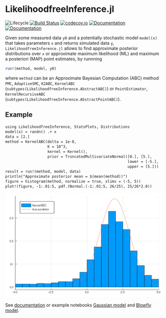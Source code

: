 # LikelihoodfreeInference.jl

![Lifecycle](https://img.shields.io/badge/lifecycle-experimental-orange.svg)<!--
![Lifecycle](https://img.shields.io/badge/lifecycle-maturing-blue.svg)
![Lifecycle](https://img.shields.io/badge/lifecycle-stable-green.svg)
![Lifecycle](https://img.shields.io/badge/lifecycle-retired-orange.svg)
![Lifecycle](https://img.shields.io/badge/lifecycle-archived-red.svg)
![Lifecycle](https://img.shields.io/badge/lifecycle-dormant-blue.svg) -->
[![Build Status](https://travis-ci.com/jbrea/LikelihoodfreeInference.jl.svg?branch=master)](https://travis-ci.com/jbrea/LikelihoodfreeInference.jl)
[![codecov.io](http://codecov.io/github/jbrea/LikelihoodfreeInference.jl/coverage.svg?branch=master)](http://codecov.io/github/jbrea/LikelihoodfreeInference.jl?branch=master)
[![Documentation](https://img.shields.io/badge/docs-stable-blue.svg)](https://jbrea.github.io/LikelihoodfreeInference.jl/stable)
[![Documentation](https://img.shields.io/badge/docs-master-blue.svg)](https://jbrea.github.io/LikelihoodfreeInference.jl/dev)

Given some measured data `y0` and a potentially stochastic model `model(x)`
that takes parameters `x` and returns simulated data `y`,
`LikelihoodfreeInference.jl` allows to find approximate posterior distributions
over `x` or approximate maximum likelihood (ML) and maximum a posteriori (MAP)
point estimates, by runnning
```julia
run!(method, model, y0)
```
where `method` can be an Approximate Bayesian Computation (ABC) method
`PMC`, `AdaptiveSMC`, `K2ABC`, `KernelABC`
(`subtypes(LikelihoodfreeInference.AbstractABC)`) or
`PointEstimator`, `KernelRecursiveABC`
(`subtypes(LikelihoodfreeInference.AbstractPointABC)`).

## Example

```@example
using LikelihoodfreeInference, StatsPlots, Distributions
model(x) = randn() .+ x
data = [2.]
method = KernelABC(delta = 1e-8,
                   K = 10^3,
                   kernel = Kernel(),
                   prior = TruncatedMultivariateNormal([0.], [5.],
                                                       lower = [-5.],
                                                       upper = [5.]))
result = run!(method, model, data)
println("Approximate posterior mean = $(mean(method))")
figure = histogram(method, normalize = true, xlims = (-5, 5))
plot!(figure, -1:.01:5, pdf.(Normal.(-1:.01:5, 26/25), 25/26*2.0))
```
![](example.png)

See [documentation](https://jbrea.github.io/LikelihoodfreeInference.jl/)
or example notebooks [Gaussian model](https://nbviewer.jupyter.org/github/jbrea/LikelihoodfreeInference.jl/blob/gh-pages/dev/generated/blowfly.ipynb) and [Blowfly model](https://nbviewer.jupyter.org/github/jbrea/LikelihoodfreeInference.jl/blob/gh-pages/dev/generated/blowfly.ipynb).
